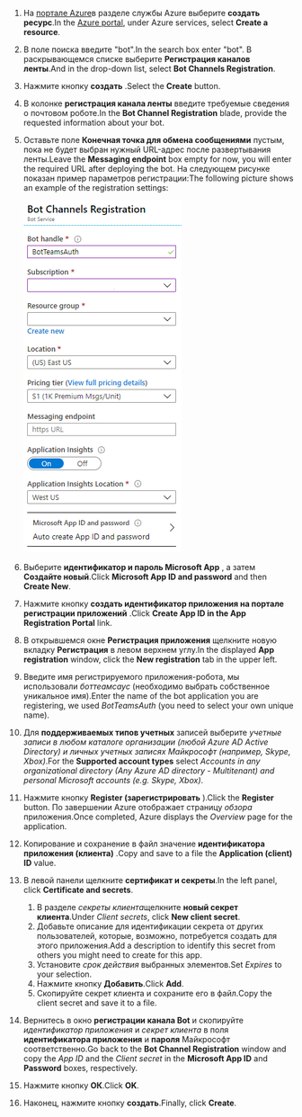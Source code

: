 1. <span data-ttu-id="c8f04-101">На [портале Azure](https://ms.portal.azure.com/#home)в разделе службы Azure выберите **создать ресурс**.</span><span class="sxs-lookup"><span data-stu-id="c8f04-101">In the [Azure portal](https://ms.portal.azure.com/#home), under Azure services, select **Create a resource**.</span></span>
1. <span data-ttu-id="c8f04-102">В поле поиска введите "bot".</span><span class="sxs-lookup"><span data-stu-id="c8f04-102">In the search box enter "bot".</span></span> <span data-ttu-id="c8f04-103">В раскрывающемся списке выберите **Регистрация каналов ленты**.</span><span class="sxs-lookup"><span data-stu-id="c8f04-103">And in the drop-down list, select **Bot Channels Registration**.</span></span>
1. <span data-ttu-id="c8f04-104">Нажмите кнопку **создать** .</span><span class="sxs-lookup"><span data-stu-id="c8f04-104">Select the **Create** button.</span></span>
1. <span data-ttu-id="c8f04-105">В колонке **регистрация канала ленты** введите требуемые сведения о почтовом роботе.</span><span class="sxs-lookup"><span data-stu-id="c8f04-105">In the **Bot Channel Registration** blade, provide the requested information about your bot.</span></span>
1. <span data-ttu-id="c8f04-106">Оставьте поле **Конечная точка для обмена сообщениями** пустым, пока не будет выбран нужный URL-адрес после развертывания ленты.</span><span class="sxs-lookup"><span data-stu-id="c8f04-106">Leave the **Messaging endpoint** box empty for now, you will enter the required URL after deploying the bot.</span></span> <span data-ttu-id="c8f04-107">На следующем рисунке показан пример параметров регистрации:</span><span class="sxs-lookup"><span data-stu-id="c8f04-107">The following picture shows an example of the registration settings:</span></span>

    ![регистрация каналов приложений для ленты](../../assets/images/authentication/auth-bot-channels-registration.png)

1. <span data-ttu-id="c8f04-109">Выберите **идентификатор и пароль Microsoft App** , а затем **Создайте новый**.</span><span class="sxs-lookup"><span data-stu-id="c8f04-109">Click **Microsoft App ID and password** and then **Create New**.</span></span>
1. <span data-ttu-id="c8f04-110">Нажмите кнопку **создать идентификатор приложения на портале регистрации приложений** .</span><span class="sxs-lookup"><span data-stu-id="c8f04-110">Click **Create App ID in the App Registration Portal** link.</span></span>
1. <span data-ttu-id="c8f04-111">В открывшемся окне **Регистрация приложения** щелкните новую вкладку **Регистрация** в левом верхнем углу.</span><span class="sxs-lookup"><span data-stu-id="c8f04-111">In the displayed **App registration** window, click the **New registration** tab in the upper left.</span></span>
1. <span data-ttu-id="c8f04-112">Введите имя регистрируемого приложения-робота, мы использовали *боттеамсаус* (необходимо выбрать собственное уникальное имя).</span><span class="sxs-lookup"><span data-stu-id="c8f04-112">Enter the name of the bot application you are registering, we used *BotTeamsAuth* (you need to select your own unique name).</span></span>
1. <span data-ttu-id="c8f04-113">Для **поддерживаемых типов учетных** записей выберите *учетные записи в любом каталоге организации (любой Azure AD Active Directory) и личных учетных записях Майкрософт (например, Skype, Xbox)*.</span><span class="sxs-lookup"><span data-stu-id="c8f04-113">For the **Supported account types** select *Accounts in any organizational directory (Any Azure AD directory - Multitenant) and personal Microsoft accounts (e.g. Skype, Xbox)*.</span></span>
1. <span data-ttu-id="c8f04-114">Нажмите кнопку **Register (зарегистрировать** ).</span><span class="sxs-lookup"><span data-stu-id="c8f04-114">Click the **Register** button.</span></span> <span data-ttu-id="c8f04-115">По завершении Azure отображает страницу *обзора* приложения.</span><span class="sxs-lookup"><span data-stu-id="c8f04-115">Once completed, Azure displays the *Overview* page for the application.</span></span>
1. <span data-ttu-id="c8f04-116">Копирование и сохранение в файл значение **идентификатора приложения (клиента)** .</span><span class="sxs-lookup"><span data-stu-id="c8f04-116">Copy and save to a file the **Application (client) ID** value.</span></span>
1. <span data-ttu-id="c8f04-117">В левой панели щелкните **сертификат и секреты**.</span><span class="sxs-lookup"><span data-stu-id="c8f04-117">In the left panel, click **Certificate and secrets**.</span></span>
    1. <span data-ttu-id="c8f04-118">В разделе *секреты клиента*щелкните **новый секрет клиента**.</span><span class="sxs-lookup"><span data-stu-id="c8f04-118">Under *Client secrets*, click **New client secret**.</span></span>
    1. <span data-ttu-id="c8f04-119">Добавьте описание для идентификации секрета от других пользователей, которые, возможно, потребуется создать для этого приложения.</span><span class="sxs-lookup"><span data-stu-id="c8f04-119">Add a description to identify this secret from others you might need to create for this app.</span></span>
    1. <span data-ttu-id="c8f04-120">Установите *срок действия* выбранных элементов.</span><span class="sxs-lookup"><span data-stu-id="c8f04-120">Set *Expires* to your selection.</span></span>
    1. <span data-ttu-id="c8f04-121">Нажмите кнопку **Добавить**.</span><span class="sxs-lookup"><span data-stu-id="c8f04-121">Click **Add**.</span></span>
    1. <span data-ttu-id="c8f04-122">Скопируйте секрет клиента и сохраните его в файл.</span><span class="sxs-lookup"><span data-stu-id="c8f04-122">Copy the client secret and save it to a file.</span></span>
1. <span data-ttu-id="c8f04-123">Вернитесь в окно **регистрации канала Bot** и скопируйте *идентификатор приложения* и *секрет клиента* в поля **идентификатора приложения** и **пароля** Майкрософт соответственно.</span><span class="sxs-lookup"><span data-stu-id="c8f04-123">Go back to the **Bot Channel Registration** window and copy the *App ID* and the *Client secret* in the **Microsoft App ID** and **Password** boxes, respectively.</span></span>
1. <span data-ttu-id="c8f04-124">Нажмите кнопку **ОК**.</span><span class="sxs-lookup"><span data-stu-id="c8f04-124">Click **OK**.</span></span>
1. <span data-ttu-id="c8f04-125">Наконец, нажмите кнопку **создать**.</span><span class="sxs-lookup"><span data-stu-id="c8f04-125">Finally, click **Create**.</span></span>
